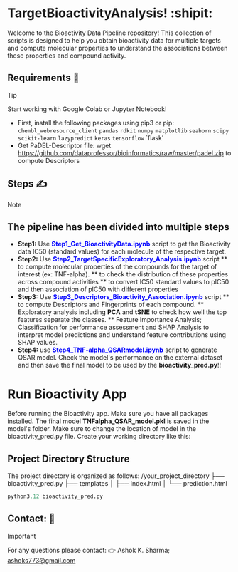 # TargetBioactivityAnalysis! :shipit:
Welcome to the Bioactivity Data Pipeline repository! This collection of scripts is designed to help you obtain bioactivity data for multiple targets and compute molecular properties to understand the associations between these properties and compound activity.

## Requirements :crossed_fingers:
> [!TIP]
> Start working with Google Colab or Jupyter Notebook! 
> * First, install the following packages using pip3 or pip:
`chembl_webresource_client`
`pandas`
`rdkit`
`numpy`
`matplotlib`
`seaborn`
`scipy`
`scikit-learn`
`lazypredict`
`keras`
`tensorflow`
`flask'
> * Get PaDEL-Descriptor file: wget https://github.com/dataprofessor/bioinformatics/raw/master/padel.zip to compute Descriptors

## Steps :writing_hand:
> [!NOTE]
> ## The pipeline has been divided into multiple steps
> * **Step1:** Use **<span style="color:blue">Step1_Get_BioactivityData.ipynb</span>** script to get the Bioactivity data IC50 (standard values) for each molecule of the respective target.
> * **Step2:** Use **<span style="color:blue">Step2_TargetSpecificExploratory_Analysis.ipynb</span>** script
> ** to compute molecular properties of the compounds for the target of interest (ex: TNF-alpha).
> ** to check the distribution of these properties across compound activities
> ** to convert IC50 standard values to pIC50 and then association of pIC50 with different properties
> * **Step3:** Use **<span style="color:blue">Step3_Descriptors_Bioactivity_Association.ipynb</span>** script
> ** to compute Descriptors and Fingerprints of each compound.
> ** Exploratory analysis including **PCA** and **tSNE** to check how well the top features separate the classes.
> ** Feature Importance Analysis; Classification for performance assessment and SHAP Analysis to interpret model predictions and understand feature contributions using SHAP values.
> * **Step4:** use **<span style="color:blue">Step4_TNF-alpha_QSARmodel.ipynb</span>** script to generate QSAR model. Check the model's performance on the external dataset and then save the final model to be used by the **bioactivity_pred.py**!!

# Run Bioactivity App
Before running the Bioactivity app. Make sure you have all packages installed. The final model **TNFalpha_QSAR_model.pkl**  is saved in the model's folder. Make sure to change the location of model in the bioactivity_pred.py file. Create your working directory like this:
## Project Directory Structure
The project directory is organized as follows:
/your_project_directory
├── bioactivity_pred.py
├── templates
│ ├── index.html
│ └── prediction.html
  
``` r
python3.12 bioactivity_pred.py
```

## Contact: :raised_back_of_hand:
> [!IMPORTANT]
> For any questions please contact: :point_right: Ashok K. Sharma; ashoks773@gmail.com 
